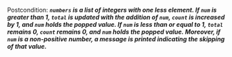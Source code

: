 Postcondition: ***`numbers` is a list of integers with one less element. If `num` is greater than 1, `total` is updated with the addition of `num`, `count` is increased by 1, and `num` holds the popped value. If `num` is less than or equal to 1, `total` remains 0, `count` remains 0, and `num` holds the popped value. Moreover, if `num` is a non-positive number, a message is printed indicating the skipping of that value.***